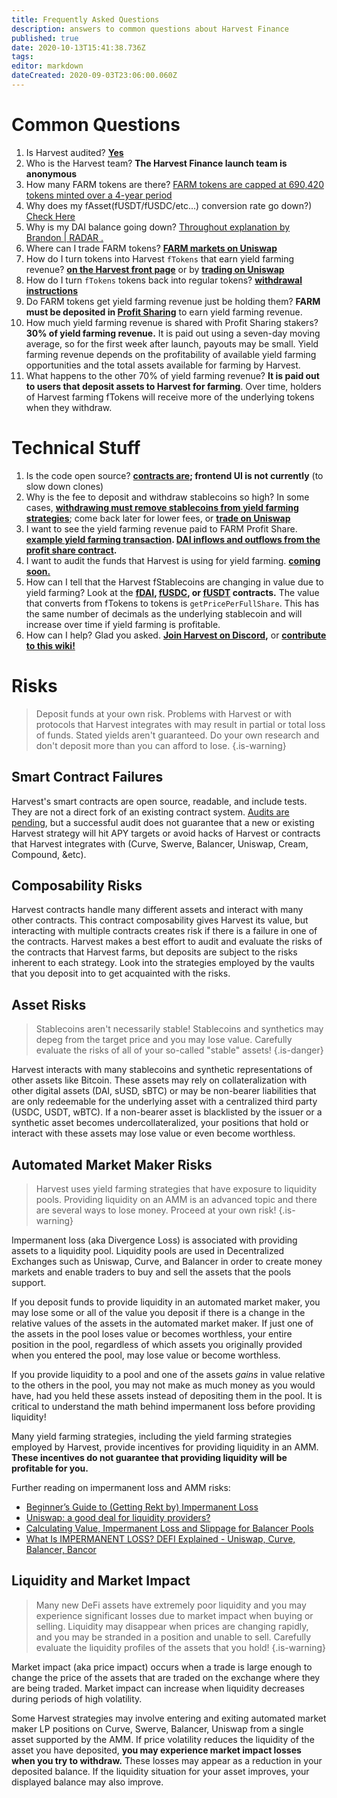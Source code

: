 ```yaml
---
title: Frequently Asked Questions
description: answers to common questions about Harvest Finance
published: true
date: 2020-10-13T15:41:38.736Z
tags: 
editor: markdown
dateCreated: 2020-09-03T23:06:00.060Z
---
```





# Common Questions

1. Is Harvest audited? **[Yes](/security)**
1. Who is the Harvest team? **The Harvest Finance launch team is anonymous**
1. How many FARM tokens are there? [FARM tokens are capped at 690,420 tokens minted over a 4-year period](/en/supply)
1. Why does my fAsset(fUSDT/fUSDC/etc...) conversion rate go down?) [Check Here](/en/fAsset-flucttuation)
1. Why is my DAI balance going down? [Throughout explanation by Brandon | RADAR .](/en/DAI)
2. Where can I trade FARM tokens? **[FARM markets on Uniswap](/trade)**
3. How do I turn tokens into Harvest `fTokens` that earn yield farming revenue? **[on the Harvest front page](/en/https://harvest.finance/)** or by **[trading on Uniswap](/trade)**
2. How do I turn `fTokens` tokens back into regular tokens? **[withdrawal instructions](/stakedrop#removing-tokens-from-farming)**
4. Do FARM tokens get yield farming revenue just be holding them?  **FARM must be deposited in [Profit Sharing][hf-earn]** to earn yield farming revenue.
5. How much yield farming revenue is shared with Profit Sharing stakers? **30% of yield farming revenue.** It is paid out using a seven-day moving average, so for the first week after launch, payouts may be small.  Yield farming revenue depends on the profitability of available yield farming opportunities and the total assets available for farming by Harvest.
6. What happens to the other 70% of yield farming revenue?  **It is paid out to users that deposit assets to Harvest for farming**.  Over time, holders of Harvest farming fTokens will receive more of the underlying tokens when they withdraw.


# Technical Stuff

1. Is the code open source? **[contracts are](https://github.com/harvest-finance/harvest); frontend UI is not currently** (to slow down clones)
2. Why is the fee to deposit and withdraw stablecoins so high?  In some cases, **[withdrawing must remove stablecoins from yield farming strategies](/stakedrop#removing-tokens-from-farming)**; come back later for lower fees, or **[trade on Uniswap](/trade)**
3. I want to see the yield farming revenue paid to FARM Profit Share.  **[example yield farming transaction][es-harvest]. [DAI inflows and outflows from the profit share contract][es-profitshare].**
4.  I want to audit the funds that Harvest is using for yield farming. **[coming soon.](/tvl)**
5.  How can I tell that the Harvest fStablecoins are changing in value due to yield farming? Look at the **[fDAI][es-fdai], [fUSDC][es-fusdc], or [fUSDT][es-fusdt] contracts.** The value that converts from fTokens to tokens is `getPricePerFullShare`. This has the same number of decimals as the underlying stablecoin and will increase over time if yield farming is profitable.
6. How can I help?  Glad you asked.  **[Join Harvest on Discord][hf-discord],** or **[contribute to this wiki!](/contribute)**


# Risks

> Deposit funds at your own risk. Problems with Harvest or with protocols that Harvest integrates with may result in partial or total loss of funds. Stated yields aren't guaranteed. Do your own research and don't deposit more than you can afford to lose.
{.is-warning}

## Smart Contract Failures
Harvest's smart contracts are open source, readable, and include tests. They are not a direct fork of an existing contract system. [Audits are pending](/security), but a successful audit does not guarantee that a new or existing Harvest strategy will hit APY targets or avoid hacks of Harvest or contracts that Harvest integrates with (Curve, Swerve, Balancer, Uniswap, Cream, Compound, &etc).

## Composability Risks
Harvest contracts handle many different assets and interact with many other contracts. This contract composability gives Harvest its value, but interacting with multiple contracts creates risk if there is a failure in one of the contracts.  Harvest makes a best effort to audit and evaluate the risks of the contracts that Harvest farms, but deposits are subject to the risks inherent to each strategy. Look into the strategies employed by the vaults that you deposit into to get acquainted with the risks.

## Asset Risks

> Stablecoins aren't necessarily stable! Stablecoins and synthetics may depeg from the target price and you may lose value. Carefully evaluate the risks of all of your so-called "stable" assets!
{.is-danger}

Harvest interacts with many stablecoins and synthetic representations of other assets like Bitcoin. These assets may rely on collateralization with other digital assets (DAI, sUSD, sBTC) or may be non-bearer liabilities that are only redeemable for the underlying asset with a centralized third party (USDC, USDT, wBTC). If a non-bearer asset is blacklisted by the issuer or a synthetic asset becomes undercollateralized, your positions that hold or interact with these assets may lose value or even become worthless.

## Automated Market Maker Risks

> Harvest uses yield farming strategies that have exposure to liquidity pools. Providing liquidity on an AMM is an advanced topic and there are several ways to lose money. Proceed at your own risk!
{.is-warning}

Impermanent loss (aka Divergence Loss) is associated with providing assets to a liquidity pool. Liquidity pools are used in Decentralized Exchanges such as Uniswap, Curve, and Balancer in order to create money markets and enable traders to buy and sell the assets that the pools support.

If you deposit funds to provide liquidity in an automated market maker, you may lose some or all of the value you deposit if there is a change in the relative values of the assets in the automated market maker. If just one of the assets in the pool loses value or becomes worthless, your entire position in the pool, regardless of which assets you originally provided when you entered the pool, may lose value or become worthless.

If you provide liquidity to a pool and one of the assets *gains* in value relative to the others in the pool, you may not make as much money as you would have, had you held these assets instead of depositing them in the pool. It is critical to understand the math behind impermanent loss before providing liquidity!

Many yield farming strategies, including the yield farming strategies employed by Harvest, provide incentives for providing liquidity in an AMM. **These incentives do not guarantee that providing liquidity will be profitable for you.**

Further reading on impermanent loss and AMM risks:

- [Beginner’s Guide to (Getting Rekt by) Impermanent Loss](https://blog.bancor.network/beginners-guide-to-getting-rekt-by-impermanent-loss-7c9510cb2f22)
- [Uniswap: a good deal for liquidity providers?](https://medium.com/@pintail/uniswap-a-good-deal-for-liquidity-providers-104c0b6816f2)
- [Calculating Value, Impermanent Loss and Slippage for Balancer Pools](https://medium.com/balancer-protocol/calculating-value-impermanent-loss-and-slippage-for-balancer-pools-4371a21f1a86)
- [What Is IMPERMANENT LOSS? DEFI Explained - Uniswap, Curve, Balancer, Bancor](https://www.youtube.com/watch?v=8XJ1MSTEuU0)

## Liquidity and Market Impact

> Many new DeFi assets have extremely poor liquidity and you may experience significant losses due to market impact when buying or selling. Liquidity may disappear when prices are changing rapidly, and you may be stranded in a position and unable to sell. Carefully evaluate the liquidity profiles of the assets that you hold!
{.is-warning}

Market impact (aka price impact) occurs when a trade is large enough to change the price of the assets that are traded on the exchange where they are being traded. Market impact can increase when liquidity decreases during periods of high volatility.

Some Harvest strategies may involve entering and exiting automated market maker LP positions on Curve, Swerve, Balancer, Uniswap from a single asset supported by the AMM. If price volatility reduces the liquidity of the asset you have deposited, **you may experience market impact losses when you try to withdraw.** These losses may appear as a reduction in your deposited balance. If the liquidity situation for your asset improves, your displayed balance may also improve.

[hf]: https://harvest.finance/earn
[hf-earn]: https://harvest.finance/earn
[hf-discord]: https://discord.gg/R5SeTVR
[es-fdai]: https://etherscan.io/address/0xe85c8581e60d7cd32bbfd86303d2a4fa6a951dac#readContract
[es-pool-fdai]: https://etherscan.io/address/0xF9E5f9024c2f3f2908A1d0e7272861a767C9484b#readContract
[es-fusdc]: https://etherscan.io/address/0xc3f7ffb5d5869b3ade9448d094d81b0521e8326f#readContract
[es-pool-fusdc]: https://etherscan.io/address/0xE1f9A3EE001a2EcC906E8de637DBf20BB2d44633#readContract
[es-fusdt]: https://etherscan.io/address/0xc7ee21406bb581e741fbb8b21f213188433d9f2f#readContract
[es-pool-fusdt]: https://etherscan.io/address/0x5bd997039FFF16F653EF15D1428F2C791519f58d#readContract
[es-profitshare]: https://etherscan.io/token/0x6b175474e89094c44da98b954eedeac495271d0f?a=0xae024f29c26d6f71ec71658b1980189956b0546d
[es-harvest]: https://etherscan.io/tx/0xabd90485e1c558a25b1f8a7f04f338bc5d32151aaa72a2468b739dcf5442d07e
